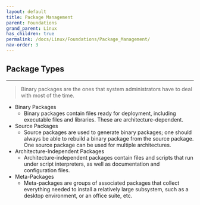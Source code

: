 ```yaml
---
layout: default
title: Package Management
parent: Foundations
grand_parent: Linux
has_children: true
permalink: /docs/Linux/Foundations/Package_Management/
nav-order: 3
---
```


## Package Types
---
> Binary packages are the ones that system administrators have to deal with most of the time.

- Binary Packages
	- Binary packages contain files ready for deployment, including executable files and libraries. These are architecture-dependent.
- Source Packages
	- Source packages are used to generate binary packages; one should always be able to rebuild a binary package from the source package. One source package can be used for multiple architectures.
- Architecture-Independent Packages
	- Architecture-independent packages contain files and scripts that run under script interpreters, as well as documentation and configuration files.
- Meta-Packages
	- Meta-packages are groups of associated packages that collect everything needed to install a relatively large subsystem, such as a desktop environment, or an office suite, etc.

